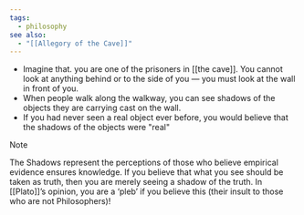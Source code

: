 ```yaml
---
tags:
  - philosophy
see also:
  - "[[Allegory of the Cave]]"
---
```

- Imagine that. you are one of the prisoners in [[the cave]]. You cannot look at anything behind or to the side of you — you must look at the wall in front of you.
- When people walk along the walkway, you can see shadows of the objects they are carrying cast on the wall.
- If you had never seen a real object ever before, you would believe that the shadows of the objects were "real"

> [!note]
> The Shadows represent the perceptions of those who believe empirical evidence ensures knowledge. If you believe that what you see should be taken as truth, then you are merely seeing a shadow of the truth. In [[Plato]]’s opinion, you are a ‘pleb’ if you believe this (their insult to those who are not Philosophers)!
